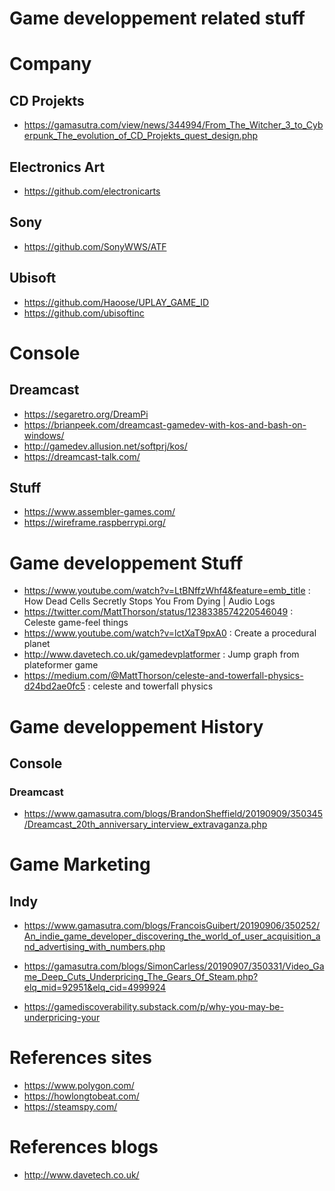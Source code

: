 # Game developpement related stuff

# Company 

## CD Projekts
- https://gamasutra.com/view/news/344994/From_The_Witcher_3_to_Cyberpunk_The_evolution_of_CD_Projekts_quest_design.php

## Electronics Art
- https://github.com/electronicarts

## Sony
- https://github.com/SonyWWS/ATF

## Ubisoft
- https://github.com/Haoose/UPLAY_GAME_ID
- https://github.com/ubisoftinc

# Console

## Dreamcast 
 - https://segaretro.org/DreamPi
 - https://brianpeek.com/dreamcast-gamedev-with-kos-and-bash-on-windows/
 - http://gamedev.allusion.net/softprj/kos/
 - https://dreamcast-talk.com/

## Stuff
 - https://www.assembler-games.com/
 - https://wireframe.raspberrypi.org/
 
# Game developpement Stuff
 - https://www.youtube.com/watch?v=LtBNffzWhf4&feature=emb_title : How Dead Cells Secretly Stops You From Dying | Audio Logs
 - https://twitter.com/MattThorson/status/1238338574220546049 : Celeste game-feel things
 - https://www.youtube.com/watch?v=lctXaT9pxA0 : Create a procedural planet
 - http://www.davetech.co.uk/gamedevplatformer : Jump graph from plateformer game
 - https://medium.com/@MattThorson/celeste-and-towerfall-physics-d24bd2ae0fc5 : celeste and towerfall physics
 
# Game developpement History

## Console

### Dreamcast
 - https://www.gamasutra.com/blogs/BrandonSheffield/20190909/350345/Dreamcast_20th_anniversary_interview_extravaganza.php
 
# Game Marketing

## Indy
  - https://www.gamasutra.com/blogs/FrancoisGuibert/20190906/350252/An_indie_game_developer_discovering_the_world_of_user_acquisition_and_advertising_with_numbers.php
 
  - https://gamasutra.com/blogs/SimonCarless/20190907/350331/Video_Game_Deep_Cuts_Underpricing_The_Gears_Of_Steam.php?elq_mid=92951&elq_cid=4999924
  - https://gamediscoverability.substack.com/p/why-you-may-be-underpricing-your

# References sites
 - https://www.polygon.com/
 - https://howlongtobeat.com/
 - https://steamspy.com/
 
# References blogs
 - http://www.davetech.co.uk/
 
